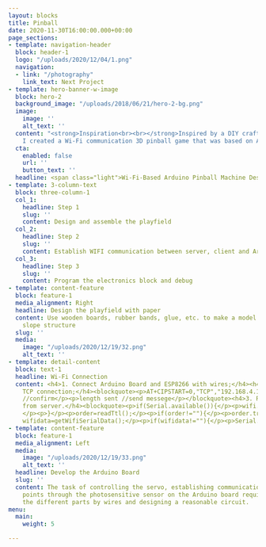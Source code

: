 ```yaml
---
layout: blocks
title: Pinball
date: 2020-11-30T16:00:00.000+00:00
page_sections:
- template: navigation-header
  block: header-1
  logo: "/uploads/2020/12/04/1.png"
  navigation:
  - link: "/photography"
    link_text: Next Project
- template: hero-banner-w-image
  block: hero-2
  background_image: "/uploads/2018/06/21/hero-2-bg.png"
  image:
    image: ''
    alt_text: ''
  content: "<strong>Inspiration<br><br></strong>Inspired by a DIY craft video on Youtube,
    I created a Wi-Fi communication 3D pinball game that was based on Arduino."
  cta:
    enabled: false
    url: ''
    button_text: ''
  headline: <span class="light">Wi-Fi-Based Arduino Pinball Machine Design</span>
- template: 3-column-text
  block: three-column-1
  col_1:
    headline: Step 1
    slug: ''
    content: Design and assemble the playfield
  col_2:
    headline: Step 2
    slug: ''
    content: Establish WIFI communication between server, client and Arduino board
  col_3:
    headline: Step 3
    slug: ''
    content: Program the electronics block and debug
- template: content-feature
  block: feature-1
  media_alignment: Right
  headline: Design the playfield with paper
  content: Use wooden boards, rubber bands, glue, etc. to make a model of a ladder-like
    slope structure
  slug: ''
  media:
    image: "/uploads/2020/12/19/32.png"
    alt_text: ''
- template: detail-content
  block: text-1
  headline: Wi-Fi Connection
  content: <h4>1. Connect Arduino Board and ESP8266 with wires;</h4><h4>2. Establish
    TCP connection;</h4><blockquote><p>AT+CIPSTART=0,"TCP","192.168.4.1",5000 //connect</p><p>AT+CIPSEND=0,4
    //confirm</p><p>length sent //send messege</p></blockquote><h4>3. Receive order
    from server.</h4><blockquote><p>if(Serial.available()){</p><p>wifi.write(Serial.read());
    </p><p>}</p><p>order=readTtl();</p><p>if(order!=""){</p><p>order.trim();</p><p>wifi.println(order);</p><p>Serial.print(order);</p><p>}</p><p></p><p>String
    wifidata=getWifiSerialData();</p><p>if(wifidata!=""){</p><p>Serial.println(wifidata);</p><p>}</p><p></p><p>...</p></blockquote>
- template: content-feature
  block: feature-1
  media_alignment: Left
  media:
    image: "/uploads/2020/12/19/33.png"
    alt_text: ''
  headline: Develop the Arduino Board
  slug: ''
  content: The task of controlling the servo, establishing communication, and adding
    points through the photosensitive sensor on the Arduino board requires connecting
    the different parts by wires and designing a reasonable circuit.
menu:
  main:
    weight: 5

---
```

